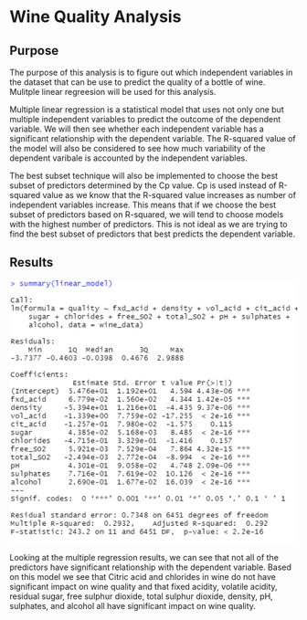 # Wine Quality Analysis

## Purpose
The purpose of this analysis is to figure out which independent variables in the dataset that can be use to predict the quality of a bottle of wine. Mulitple linear regreesion will be used for this analysis.

Multiple linear regression is a statistical model that uses not only one but multiple independent variables to predict the outcome of the dependent variable. We will then see whether each independent variable has a significant relationship with the dependent variable. The R-squared value of the model will also be considered to see how much variability of the dependent varibale is accounted by the independent variables. 

The best subset technique will also be implemented to choose the best subset of predictors determined by the Cp value. Cp is used instead of R-squared value as we know that the R-squared value increases as number of independent variables increase. This means that if we choose the best subset of predictors based on R-squared, we will tend to choose models with the highest number of predictors. This is not ideal as we are trying to find the best subset of predictors that best predicts the dependent variable.


## Results
![Mulitple regression results](data_analysis/results/mult_linear_reg_results.PNG)

Looking at the multiple regression results, we can see that not all of the predictors have significant relationship with the dependent variable. Based on this model we see that Citric acid and chlorides in wine do not have significant impact on wine quality and that fixed acidity, volatile acidity, residual sugar, free sulphur dioxide, total sulphur dioxide, density, pH, sulphates, and alcohol all have significant impact on wine quality.
